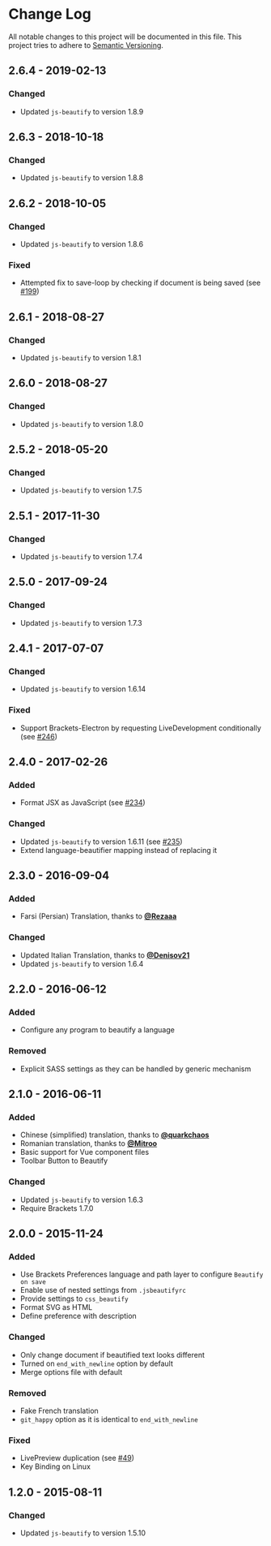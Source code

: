 # Change Log
All notable changes to this project will be documented in this file.
This project tries to adhere to [Semantic Versioning](http://semver.org/).


## 2.6.4 - 2019-02-13
### Changed
- Updated `js-beautify` to version 1.8.9


## 2.6.3 - 2018-10-18
### Changed
- Updated `js-beautify` to version 1.8.8


## 2.6.2 - 2018-10-05
### Changed
- Updated `js-beautify` to version 1.8.6

### Fixed
- Attempted fix to save-loop by checking if document is being saved (see [#199](https://github.com/brackets-beautify/brackets-beautify/issues/199))


## 2.6.1 - 2018-08-27
### Changed
- Updated `js-beautify` to version 1.8.1


## 2.6.0 - 2018-08-27
### Changed
- Updated `js-beautify` to version 1.8.0


## 2.5.2 - 2018-05-20
### Changed
- Updated `js-beautify` to version 1.7.5


## 2.5.1 - 2017-11-30
### Changed
- Updated `js-beautify` to version 1.7.4


## 2.5.0 - 2017-09-24
### Changed
- Updated `js-beautify` to version 1.7.3


## 2.4.1 - 2017-07-07
### Changed
- Updated `js-beautify` to version 1.6.14

### Fixed
- Support Brackets-Electron by requesting LiveDevelopment conditionally (see [#246](https://github.com/brackets-beautify/brackets-beautify/issues/246))


## 2.4.0 - 2017-02-26
### Added
- Format JSX as JavaScript (see [#234](https://github.com/brackets-beautify/brackets-beautify/issues/234))

### Changed
- Updated `js-beautify` to version 1.6.11 (see [#235](https://github.com/brackets-beautify/brackets-beautify/issues/235))
- Extend language-beautifier mapping instead of replacing it


## 2.3.0 - 2016-09-04
### Added
- Farsi (Persian) Translation, thanks to [__@Rezaaa__](https://github.com/Rezaaa)

### Changed
- Updated Italian Translation, thanks to [__@Denisov21__](https://github.com/Denisov21)
- Updated `js-beautify` to version 1.6.4


## 2.2.0 - 2016-06-12
### Added
- Configure any program to beautify a language

### Removed
- Explicit SASS settings as they can be handled by generic mechanism


## 2.1.0 - 2016-06-11
### Added
- Chinese (simplified) translation, thanks to [__@quarkchaos__](https://github.com/quarkchaos)
- Romanian translation, thanks to [__@Mitroo__](https://github.com/Mitroo)
- Basic support for Vue component files
- Toolbar Button to Beautify

### Changed
- Updated `js-beautify` to version 1.6.3
- Require Brackets 1.7.0


## 2.0.0 - 2015-11-24
### Added
- Use Brackets Preferences language and path layer to configure `Beautify on save`
- Enable use of nested settings from `.jsbeautifyrc`
- Provide settings to `css_beautify`
- Format SVG as HTML
- Define preference with description

### Changed
- Only change document if beautified text looks different
- Turned on `end_with_newline` option by default
- Merge options file with default

### Removed
- Fake French translation
- `git_happy` option as it is identical to `end_with_newline`

### Fixed
- LivePreview duplication (see [#49](https://github.com/brackets-beautify/brackets-beautify/issues/49))
- Key Binding on Linux


## 1.2.0 - 2015-08-11
### Changed
- Updated `js-beautify` to version 1.5.10
